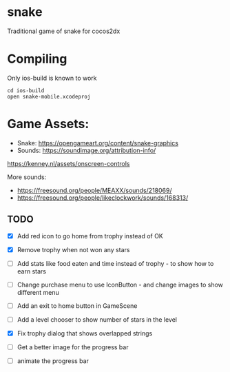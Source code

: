 # snake
Traditional game of snake for cocos2dx

# Compiling
Only ios-build is known to work
```
cd ios-build
open snake-mobile.xcodeproj
```

# Game Assets:
* Snake: https://opengameart.org/content/snake-graphics
* Sounds: https://soundimage.org/attribution-info/

https://kenney.nl/assets/onscreen-controls

More sounds:
* https://freesound.org/people/MEAXX/sounds/218069/
* https://freesound.org/people/likeclockwork/sounds/168313/

## TODO
* [x] Add red icon to go home from trophy instead of OK
* [x] Remove trophy when not won any stars
* [ ] Add stats like food eaten and time instead of trophy - to show how to earn stars
* [ ] Change purchase menu to use IconButton - and change images to show different menu
* [ ] Add an exit to home button in GameScene
* [ ] Add a level chooser to show number of stars in the level
* [x] Fix trophy dialog that shows overlapped strings
* [ ] Get a better image for the progress bar
* [ ] animate the progress bar

